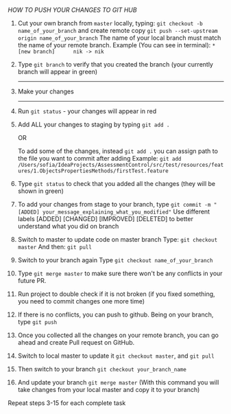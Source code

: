 *HOW TO PUSH YOUR CHANGES TO GIT HUB*


1. Cut your own branch from `master` locally, typing:
    `git checkout -b name_of_your_branch`
    and create remote copy
    `git push --set-upstream origin name_of_your_branch`
    The name of your local branch must match the name of your remote branch.
        Example (You can see in terminal):
        `* [new branch]      nik -> nik`

2. Type `git branch` to verify that you created the branch
    (your currently branch will appear in green)

    ----
3. Make your changes

    ----

4.  Run `git status` - your changes will appear in red

5. Add ALL your changes to staging by typing `git add .`

    OR

   To add some of the changes, instead `git add .` you can assign path to the file
    you want to commit after adding
    Example: `git add /Users/sofia/IdeaProjects/AssessmentControl/src/test/resources/features/1.ObjectsPropertiesMethods/firstTest.feature`
6. Type `git status` to check that you added all the changes
    (they will be shown in green)

7. To add your changes from stage to your branch, type `git commit -m "[ADDED] your_message_explaining_what_you_modified"`
    Use different labels [ADDED] [CHANGED] [IMPROVED] [DELETED]
    to better understand what you did on branch

8. Switch to master to update code on master branch
    Type: `git checkout master`
    And then: `git pull`

9. Switch to your branch again
    Type `git checkout name_of_your_branch`

10. Type `git merge master` to make sure there won't be any conflicts in your future PR.

11. Run project to double check if it is not broken (if you fixed something, you need
to commit changes one more time)

12. If there is no conflicts, you can push to github.
    Being on your branch, type `git push`

13. Once you collected all the changes on your remote branch,
    you can go ahead and create Pull request on GitHub.

14. Switch to local master to update it `git checkout master`, and `git pull`

15. Then switch to your branch `git checkout your_branch_name`

16. And update your branch `git merge master`
(With this command you will take changes from your local master and copy it to your branch)
    
Repeat steps 3-15 for each complete task
